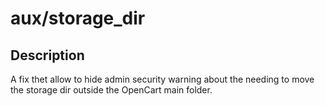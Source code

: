 # aux/storage_dir

## Description
A fix thet allow to hide admin security warning about the needing to move the storage dir outside the OpenCart main folder.
